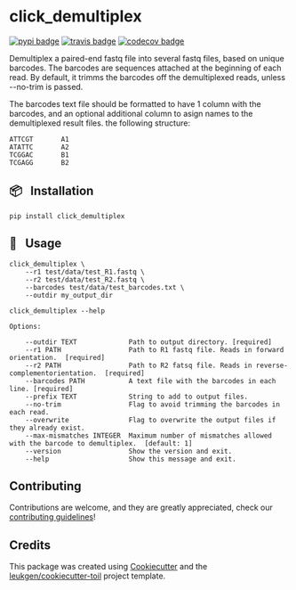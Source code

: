 # click_demultiplex

[![pypi badge][pypi_badge]][pypi_base]
[![travis badge][travis_badge]][travis_base]
[![codecov badge][codecov_badge]][codecov_base]

Demultiplex a paired-end fastq file into several fastq files,
based on unique barcodes.
The barcodes are sequences attached at the beginning of each read.
By default, it trimms the barcodes off the demultiplexed reads,
unless --no-trim is passed.

The barcodes text file should be formatted to have 1 column with
the barcodes, and an optional additional column to asign names to
the demultiplexed result files.  the following structure:

    ATTCGT       A1
    ATATTC       A2
    TCGGAC       B1
    TCGAGG       B2

## 📦 &nbsp; **Installation**

    pip install click_demultiplex

## 🍉 &nbsp; **Usage**

    click_demultiplex \
        --r1 test/data/test_R1.fastq \
        --r2 test/data/test_R2.fastq \
        --barcodes test/data/test_barcodes.txt \
        --outdir my_output_dir

```
click_demultiplex --help

Options:

    --outdir TEXT             Path to output directory. [required]
    --r1 PATH                 Path to R1 fastq file. Reads in forward orientation.  [required]
    --r2 PATH                 Path to R2 fatsq file. Reads in reverse-complementorientation.  [required]
    --barcodes PATH           A text file with the barcodes in each line. [required]
    --prefix TEXT             String to add to output files.
    --no-trim                 Flag to avoid trimming the barcodes in each read.
    --overwrite               Flag to overwrite the output files if they already exist.
    --max-mismatches INTEGER  Maximum number of mismatches allowed with the barcode to demultiplex.  [default: 1]
    --version                 Show the version and exit.
    --help                    Show this message and exit.

```


## Contributing

Contributions are welcome, and they are greatly appreciated, check our [contributing guidelines](.github/CONTRIBUTING.md)!

## Credits

This package was created using [Cookiecutter] and the
[leukgen/cookiecutter-toil] project template.

<!-- References -->
[`singularity`]: http://singularity.lbl.gov/
[docker2singularity]: https://github.com/singularityware/docker2singularity
[cookiecutter]: https://github.com/audreyr/cookiecutter
[leukgen/cookiecutter-toil]: https://github.com/leukgen/cookiecutter-toil

<!-- Badges -->
[codecov_badge]: https://codecov.io/gh/leukgen/click_demultiplex/branch/master/graph/badge.svg
[codecov_base]: https://codecov.io/gh/leukgen/click_demultiplex
[pypi_badge]: https://img.shields.io/pypi/v/click_demultiplex.svg
[pypi_base]: https://pypi.python.org/pypi/click_demultiplex
[travis_badge]: https://img.shields.io/travis/leukgen/click_demultiplex.svg
[travis_base]: https://travis-ci.org/leukgen/click_demultiplex
